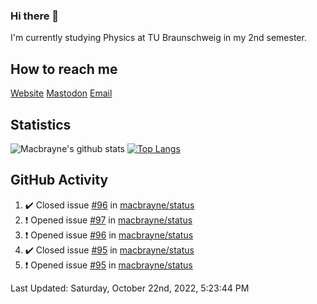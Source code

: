 ### Hi there 👋
I'm currently studying Physics at TU Braunschweig in my 2nd semester.

## How to reach me
[Website](https://florentin-schleuss.de)
[Mastodon](https://norden.social/@florentin)
[Email](mailto:hello@macbrayne.de)

## Statistics
![Macbrayne's github stats](https://github-readme-stats.vercel.app/api?username=macbrayne&count_private=true&show_icons=true&hide_rank=true&custom_title=macbrayne's%20GitHub%20Stats)
[![Top Langs](https://github-readme-stats.vercel.app/api/top-langs/?username=macbrayne&exclude_repo=liftron&layout=compact)](https://github.com/anuraghazra/github-readme-stats)
## GitHub Activity

<!--RECENT_ACTIVITY:start-->
1. ✔️ Closed issue [#96](https://github.com/macbrayne/status/issues/96) in [macbrayne/status](https://github.com/macbrayne/status)
2. ❗️ Opened issue [#97](https://github.com/macbrayne/status/issues/97) in [macbrayne/status](https://github.com/macbrayne/status)
3. ❗️ Opened issue [#96](https://github.com/macbrayne/status/issues/96) in [macbrayne/status](https://github.com/macbrayne/status)
4. ✔️ Closed issue [#95](https://github.com/macbrayne/status/issues/95) in [macbrayne/status](https://github.com/macbrayne/status)
5. ❗️ Opened issue [#95](https://github.com/macbrayne/status/issues/95) in [macbrayne/status](https://github.com/macbrayne/status)
<!--RECENT_ACTIVITY:end-->

<!--RECENT_ACTIVITY:last_update-->
Last Updated: Saturday, October 22nd, 2022, 5:23:44 PM
<!--RECENT_ACTIVITY:last_update_end-->


<!--
**macbrayne/macbrayne** is a ✨ _special_ ✨ repository because its `README.md` (this file) appears on your GitHub profile.

Here are some ideas to get you started:

- 🔭 I’m currently working on ...
- 🌱 I’m currently learning ...
- 👯 I’m looking to collaborate on ...
- 🤔 I’m looking for help with ...
- 💬 Ask me about ...
- 📫 How to reach me: ...
- 😄 Pronouns: ...
- ⚡ Fun fact: ...
-->
